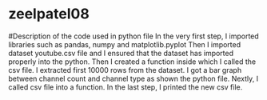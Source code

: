 # zeelpatel08
#Description of the code used in python file
In the very first step, I imported libraries such as pandas, numpy and matplotlib.pyplot
Then I imported dataset youtube.csv file and I ensured that the dataset has imported properly into the python. Then I created a function inside which I called the csv file.
I extracted first 10000 rows from the dataset.
I got a bar graph between channel count and channel type as shown the python file.
Nextly, I called csv file into a function.
In the last step, I printed the new csv file.
